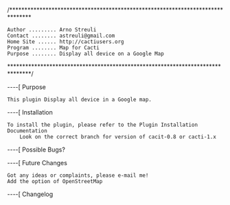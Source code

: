 /*******************************************************************************

    Author ......... Arno Streuli
    Contact ........ astreuli@gmail.com
    Home Site ...... http://cactiusers.org
    Program ........ Map for Cacti
    Purpose ........ Display all device on a Google Map

*******************************************************************************/

----[ Purpose

	This plugin Display all device in a Google map.

----[ Installation

	To install the plugin, please refer to the Plugin Installation Documentation
        Look on the correct branch for version of cacit-0.8 or cacti-1.x
----[ Possible Bugs?
   

----[ Future Changes

	Got any ideas or complaints, please e-mail me!
	Add the option of OpenStreetMap

----[ Changelog

